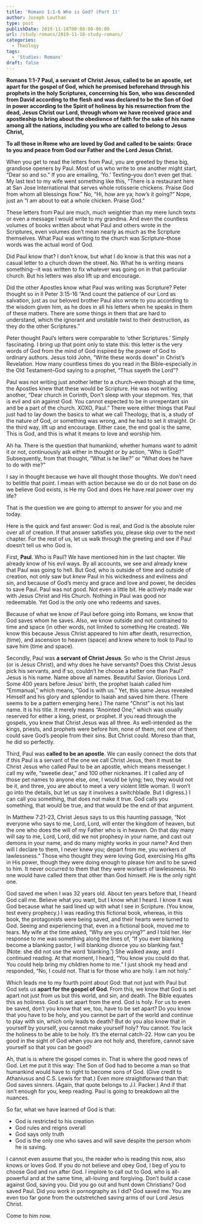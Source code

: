 ```yaml
---
title: 'Romans 1:1-6 Who is God? (Part 1)'
author: Joseph Louthan
type: post
publishDate: 2019-11-18T00:00:00-06:00
url: /study-romans/2019-11-18-study-romans/
categories:
  - Theology
tags:
  - 'Studies: Romans'
draft: false
---
```

**Romans 1:1-7 Paul, a servant of Christ Jesus, called to be an apostle, set apart for the gospel of God, which he promised beforehand through his prophets in the holy Scriptures, concerning his Son, who was descended from David according to the flesh and was declared to be the Son of God in power according to the Spirit of holiness by his resurrection from the dead, Jesus Christ our Lord, through whom we have received grace and apostleship to bring about the obedience of faith for the sake of his name among all the nations, including you who are called to belong to Jesus Christ,**

**To all those in Rome who are loved by God and called to be saints: Grace to you and peace from God our Father and the Lord Jesus Christ.**

When you get to read the letters from Paul, you are greeted by these big, grandiose openers by Paul. Most of us who write to one another might start, “Dear so and so.” If you are emailing, ‘Yo.’ Texting–you don’t even get that. My last text to my wife went something like this, “There is a restaurant here at San Jose International that serves whole rotisserie chickens. Praise God from whom all blessings flow.” No, “Hi, how are ya; how’s it going?” Nope, just an “I am about to eat a whole chicken. Praise God.”

These letters from Paul are much, much weightier than my mere lunch texts or even a message I would write to my grandma. And even the countless volumes of books written about what Paul and others wrote in the Scriptures, even volumes don’t mean nearly as much as the Scripture themselves. What Paul was writing to the church was Scripture–those words was the actual word of God.

Did Paul know that? I don’t know, but what I do know is that this was not a casual letter to a church down the street. No. What he is writing means something--it was written to fix whatever was going on in that particular church. But his letters was also lift up and encourage.

Did the other Apostles know what Paul was writing was Scripture? Peter thought so in II Peter 3:15-16 “And count the patience of our Lord as salvation, just as our beloved brother Paul also wrote to you according to the wisdom given him, as he does in all his letters when he speaks in them of these matters. There are some things in them that are hard to understand, which the ignorant and unstable twist to their destruction, as they do the other Scriptures.”

Peter thought Paul’s letters were comparable to ‘other Scriptures.’ Simply fascinating. I bring up that point only to state this: this letter is the very words of God from the mind of God inspired by the power of God to ordinary authors. Jesus told John, “Write these words down” in Christ’s Revelation. How many countless times do you read in the Bible–especially in the Old Testament–God saying to a prophet, “Thus sayeth the Lord”?

Paul was not writing just another letter to a church–even though at the time, the Apostles knew that these would be Scripture. He was not writing another, “Dear church in Corinth, Don't sleep with your stepmom. Yes, that is evil and sin against God. You cannot expected to be in unrepentant sin and be a part of the church. XOXO, Paul.” There were either things that Paul just had to lay down the basics to what we call Theology, that is, a study of the nature of God, or something was wrong, and he had to set it straight. Or the third way, lift up and encourage. Either case, the end goal is the same, This is God, and this is what it means to love and worship him.

Ah ha. There is the question that humankind, whether humans want to admit it or not, continuously ask either in thought or by action, “Who is God?” Subsequently, from that thought, “What is he like?” or “What does he have to do with me?”

I say in thought because we have all thought those thoughts. We don't need to belittle that point. I mean with action because we do or do not base on do we believe God exists, is He my God and does He have real power over my life?

That is the question we are going to attempt to answer for you and me today.

Here is the quick and fast answer: God is real, and God is the absolute ruler over all of creation. If that answer satisfies you, please skip over to the next chapter. For the rest of us, let us walk through the greeting and see if Paul doesn’t tell us who God is.

First, **Paul**. Who is Paul? We have mentioned him in the last chapter. We already know of his evil ways. By all accounts, we see and already knew that Paul was going to hell. But God, who is outside of time and outside of creation, not only saw but *knew* Paul in his wickedness and evilness and sin, and because of God’s mercy and grace and love and power, he decides to save Paul. Paul was not good. Not even a little bit. He actively made war with Jesus Christ and His Church. Nothing in Paul was good nor redeemable. Yet God is the only one who redeems and saves.

Because of what we know of Paul before going into Romans, we know that God saves whom he saves. Also, we know outside and not contrained to time and space (in other words, not limited to something He created). We know this because Jesus Christ appeared to him after death, resurrection, (time), and ascension to heaven (space) and knew where to look to Paul to save him (time and space).

Secondly, Paul was **a servant of Christ Jesus**. So who is the Christ Jesus (or is Jesus Christ), and why does he have servants? Does this Christ Jesus pick his servants, and if so, couldn’t he choose a better one than Paul? Jesus is his name. Name above all names. Beautiful Savior. Glorious Lord. Some 400 years before Jesus’ birth, the prophet Isaiah called him “Emmanual,” which means, “God is with us.” Yet, this same Jesus revealed Himself and his glory and splendor to Isaiah and saved him there. (There seems to be a pattern emerging here.) The name “Christ” is not his last name. It is his title. It merely means “Anointed One,” which was usually reserved for either a king, priest, or prophet. If you read through the gospels, you knew that Christ Jesus was all three. As well-intended as the kings, priests, and prophets were before him, none of them, not one of them could save God’s people from their sins. But Christ could. Moreso than that, he did so perfectly.

Third, Paul was **called to be an apostle**. We can easily connect the dots that if this Paul is a servant of the one we call Christ Jesus, then it must be Christ Jesus who called Paul to be an apostle, which means messenger. I call my wife, “sweetie dear,” and 100 other nicknames. If I called any of those pet names to anyone else, one, I would be lying; two, they would not be it, and three, you are about to meet a very violent little woman. (I won’t go into the details, but let us say it involves a switchblade. But I digress.) I can call you something, that does not make it true. God calls you something, that would be true, and that would be the end of that argument.

In Matthew 7:21-23, Christ Jesus says to us this haunting passage, “Not everyone who says to me, Lord, Lord, will enter the kingdom of heaven, but the one who does the will of my Father who is in heaven. On that day many will say to me, Lord, Lord, did we not prophesy in your name, and cast out demons in your name, and do many mighty works in your name? And then will I declare to them, I never knew you; depart from me, you workers of lawlessness.” Those who thought they were loving God, exercising His gifts in His power, though they were doing enough to please him and to be saved to him. It never occurred to them that they were workers of lawlessness. No one would have called them that other than God himself. He is the only right one.

God saved me when I was 32 years old. About ten years before that, I heard God call me. Believe what you want, but I know what I heard. I know it was God because what he said lined up with what I see in Scripture. (You know, test every prophecy.) I was reading this fictional book, whereas, in this book, the protagonists were being saved, and their hearts were turned to God. Seeing and experiencing that, even in a fictional book, moved me to tears. My wife at the time asked, “Why are you crying?” and I told her. Her response to me was something along the lines of, “If you ever blanking become a blanking pastor, I will blanking divorce you so blanking fast.” (Note: she did not use the word ‘blanking.’) She walked away, and I continued reading. At that moment, I heard, “You know you could do that. You could help bring my children home to me.” I just shook my head and responded, “No, I could not. That is for those who are holy. I am not holy.”

Which leads me to my fourth point about God: that not just with Paul but God sets us **apart for the gospel of God**. From this, we know that God is set apart not just from us but this world, and sin, and death. The Bible equates this as holiness. God is set apart from the end. God is holy. For us to even be saved, don’t you know that we, too, have to be set apart? Do you know that you have to be holy, and you cannot be part of the world and continue to play with sin, which only leads to death? But do you also know that in yourself by yourself, you cannot make yourself holy? You cannot. You lack the holiness to be able to be holy. It’s the eternal catch-22. How can you be good in the sight of God when you are not holy and, therefore, cannot save yourself so that you can be good?

Ah, that is is where the gospel comes in. That is where the good news of God. Let me put it this way: The Son of God had to become a man so that humankind would have to right to become sons of God. (Give credit to Athaniusus and C.S. Lewis for that.) Even more straightforward than that: God saves sinners. (Again, that quote belongs to J.I. Packer.) And if that isn’t enough for you, keep reading. Paul is going to breakdown all the nuances.

So far, what we have learned of God is that:  
- God is restricted to his creation  
- God rules and reigns overall  
- God says only truth  
- God is the only one who saves and will save despite the person whom he is saving.

I cannot even assume that you, the reader who is reading this now, also knows or loves God. If you do not believe and obey God, I beg of you to choose God and run after God. I implore to call out to God, who is all-powerful and at the same time, all-loving and forgiving. Don’t build a case against God, saving you. Did you go out and hunt down Christians? God saved Paul. Did you work in pornography as I did? God saved me. You are even too far gone from the outstretched saving arms of our Lord Jesus Christ.

Come to him now.